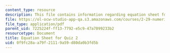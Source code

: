 ```yaml
---
content_type: resource
description: This file contains information regarding equation sheet for quiz 2.
file: https://ol-ocw-studio-app-qa.s3.amazonaws.com/courses/2-29-numerical-fluid-mechanics-spring-2015/0f9fc28aa79f21119a59d80da0b3fd5b_MIT2_29S15_Quiz2_eqn_sheet.pdf
file_type: application/pdf
parent_uid: 7225224f-ff13-7792-e5c9-47a7099233b2
resourcetype: Document
title: Equation Sheet for Quiz 2
uid: 0f9fc28a-a79f-2111-9a59-d80da0b3fd5b
---
```

